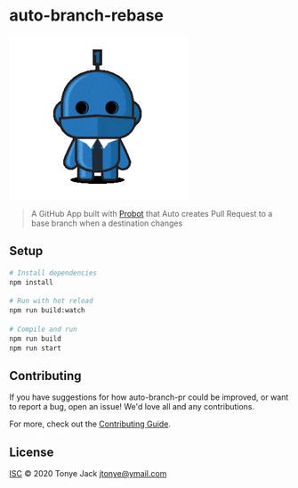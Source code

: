 # auto-branch-rebase

![](bot.gif)

> A GitHub App built with [Probot](https://github.com/probot/probot) that Auto creates Pull Request to a base branch when a destination changes

## Setup

```sh
# Install dependencies
npm install

# Run with hot reload
npm run build:watch

# Compile and run
npm run build
npm run start
```

## Contributing

If you have suggestions for how auto-branch-pr could be improved, or want to report a bug, open an issue! We'd love all and any contributions.

For more, check out the [Contributing Guide](CONTRIBUTING.md).

## License

[ISC](LICENSE) © 2020 Tonye Jack <jtonye@ymail.com>
